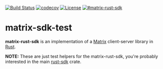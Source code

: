 [![Build Status](https://img.shields.io/travis/matrix-org/matrix-rust-sdk.svg?style=flat-square)](https://travis-ci.org/matrix-org/matrix-rust-sdk)
[![codecov](https://img.shields.io/codecov/c/github/matrix-org/matrix-rust-sdk/master.svg?style=flat-square)](https://codecov.io/gh/matrix-org/matrix-rust-sdk)
[![License](https://img.shields.io/badge/License-Apache%202.0-yellowgreen.svg?style=flat-square)](https://opensource.org/licenses/Apache-2.0)
[![#matrix-rust-sdk](https://img.shields.io/badge/matrix-%23matrix--rust--sdk-blue?style=flat-square)](https://matrix.to/#/#matrix-rust-sdk:matrix.org)

# matrix-sdk-test

**matrix-rust-sdk** is an implementation of a [Matrix][] client-server library in [Rust][].

**NOTE:** These are just test helpers for the matrix-rust-sdk, you're
probably interested in the main
[rust-sdk](https://github.com/matrix-org/matrix-rust-sdk/) crate.

[Matrix]: https://matrix.org/
[Rust]: https://www.rust-lang.org/
